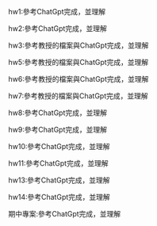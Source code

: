 hw1:參考ChatGpt完成，並理解

hw2:參考ChatGpt完成，並理解

hw3:參考教授的檔案與ChatGpt完成，並理解

hw5:參考教授的檔案與ChatGpt完成，並理解

hw6:參考教授的檔案與ChatGpt完成，並理解

hw7:參考教授的檔案與ChatGpt完成，並理解

hw8:參考ChatGpt完成，並理解

hw9:參考ChatGpt完成，並理解

hw10:參考ChatGpt完成，並理解

hw11:參考ChatGpt完成，並理解

hw13:參考ChatGpt完成，並理解

hw14:參考ChatGpt完成，並理解

期中專案:參考ChatGpt完成，並理解